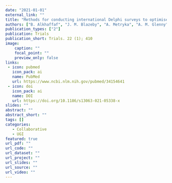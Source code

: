 ```yaml
---
date: "2021-01-01"
external_link: ""
title: "Methods for conducting international Delphi surveys to optimise global participation in core outcome set development: a case study in gastric cancer informed by a comprehensive literature review"
authors: ["B. Alkhaffaf", "J. M. Blazeby", "A. Metryka", "A. M. Glenny", "A. Adeyeye", "P. M. Costa", "I. D. {Del Val}", "S. S. Gisbertz", "A. Guner", "S. Law", "H. J. Lee", "Z. Li", "K. Nakada", "R. M. R. Nunez", "D. Reim", "J. V. Reynolds", "P. Vorwald", "D. Zanotti", "W. Allum", "M. A. Chaudry", "E. Griffiths", "P. R. Williamson", "I. A. Bruce", "Gastros International Working Group"]
publication_types: ["2"]
publication: Trials
publication_short: Trials. 22 (1); 410
image:
    caption: ""
    focal_point: ""
    preview_only: false
links:
 - icon: pubmed
   icon_pack: ai
   name: PubMed
   url: https://www.ncbi.nlm.nih.gov/pubmed/34154641
 - icon: doi
   icon_pack: ai
   name: DOI
   url: https://doi.org/10.1186/s13063-021-05338-x
slides: ""
abstract: ""
abstract_short: ""
tags: []
categories: 
   - Collaborative
   - UGI
featured: true
url_pdf: ""
url_code: ""
url_dataset: ""
url_project: ""
url_slides: ""
url_source: ""
url_video: ""
---
```

